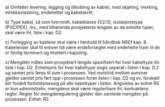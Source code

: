 a) Omfatter levering, legging og tilkobling av kabler, med skjøting, merking, strekkavlastning, endehetter og kabelskritt.

b) Type kabel, så som tverrsnitt, kabelklasse (1/2/3), isolasjonstype (PVC/PEX), mv., med tilhørende prosjekterte lengder av de enkelte typer, skal være iht. liste i kap. D2.

c) Forlegging av kablene skal være i henhold til håndbok N601 kap. 8.
Kabelender skal til enhver tid være endeforseglet med endehette fram til de er ferdig terminert og montert i kapsling.

x) Mengden måles som prosjektert lengde spesifisert for hver kabeltype iht. liste i kap. D2. Enhetspris for hver kabeltype angis separat i listen i kap. D.2 og samlet pris føres til sum i prosessen. Ved motstrid mellom summer gjelder samlet pris ført opp i prosessen foran listen i kap. D2 og ev. forskjell blir fordelt forholdsmessig på alle kabeltyper i listen. Angivelse av enhet RS er kun administrativ, mengdene skal være regulerbare iht. kontraktens regler. Regler for mengderegulering gjelder den samlede mengden på prosessen. Enhet: RS

